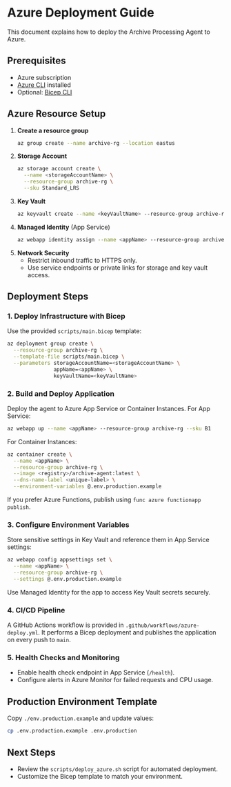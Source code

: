 # Azure Deployment Guide

This document explains how to deploy the Archive Processing Agent to Azure.

## Prerequisites
- Azure subscription
- [Azure CLI](https://learn.microsoft.com/cli/azure/install-azure-cli) installed
- Optional: [Bicep CLI](https://learn.microsoft.com/azure/azure-resource-manager/bicep/install)

## Azure Resource Setup
1. **Create a resource group**
   ```bash
   az group create --name archive-rg --location eastus
   ```
2. **Storage Account**
   ```bash
   az storage account create \
     --name <storageAccountName> \
     --resource-group archive-rg \
     --sku Standard_LRS
   ```
3. **Key Vault**
   ```bash
   az keyvault create --name <keyVaultName> --resource-group archive-rg
   ```
4. **Managed Identity** (App Service)
   ```bash
   az webapp identity assign --name <appName> --resource-group archive-rg
   ```
5. **Network Security**
   - Restrict inbound traffic to HTTPS only.
   - Use service endpoints or private links for storage and key vault access.

## Deployment Steps
### 1. Deploy Infrastructure with Bicep
Use the provided `scripts/main.bicep` template:
```bash
az deployment group create \
  --resource-group archive-rg \
  --template-file scripts/main.bicep \
  --parameters storageAccountName=<storageAccountName> \
               appName=<appName> \
               keyVaultName=<keyVaultName>
```

### 2. Build and Deploy Application
Deploy the agent to Azure App Service or Container Instances. For App Service:
```bash
az webapp up --name <appName> --resource-group archive-rg --sku B1
```
For Container Instances:
```bash
az container create \
  --name <appName> \
  --resource-group archive-rg \
  --image <registry>/archive-agent:latest \
  --dns-name-label <unique-label> \
  --environment-variables @.env.production.example
```
If you prefer Azure Functions, publish using `func azure functionapp publish`.

### 3. Configure Environment Variables
Store sensitive settings in Key Vault and reference them in App Service settings:
```bash
az webapp config appsettings set \
  --name <appName> \
  --resource-group archive-rg \
  --settings @.env.production.example
```
Use Managed Identity for the app to access Key Vault secrets securely.

### 4. CI/CD Pipeline
A GitHub Actions workflow is provided in `.github/workflows/azure-deploy.yml`. It performs a Bicep deployment and publishes the application on every push to `main`.

### 5. Health Checks and Monitoring
- Enable health check endpoint in App Service (`/health`).
- Configure alerts in Azure Monitor for failed requests and CPU usage.

## Production Environment Template
Copy `./env.production.example` and update values:
```bash
cp .env.production.example .env.production
```

## Next Steps
- Review the `scripts/deploy_azure.sh` script for automated deployment.
- Customize the Bicep template to match your environment.
